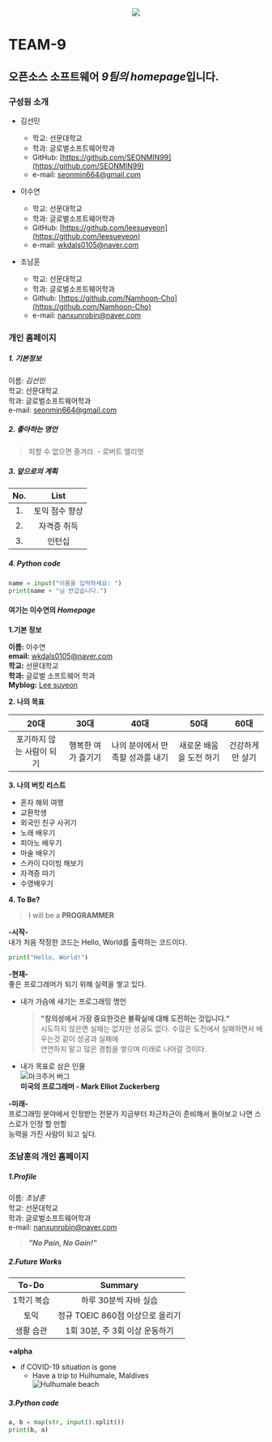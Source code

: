<p align="center"><img src="https://encrypted-tbn0.gstatic.com/images?q=tbn%3AANd9GcSABtZqk0fr5cMQKjy-hpqhzBNRUIlJrzjlRw&usqp=CAU"></p>


# TEAM-9

## 오픈소스 소프트웨어 *9팀의 homepage*입니다. 


### 구성원 소개
+ 김선민
    + 학교: 선문대학교
    + 학과: 글로벌소프트웨어학과
    + GitHub: [https://github.com/SEONMIN99](https://github.com/SEONMIN99)
    + e-mail: seonmin664@gmail.com

+ 이수연  
    + 학교: 선문대학교  
    + 학과: 글로벌소프트웨어학과  
    + GitHub: [https://github.com/leesueyeon](https://github.com/leesueyeon)  
    + e-mail: wkdals0105@naver.com    
 
+ 조남훈
    + 학교: 선문대학교
    + 학과: 글로벌소프트웨어학과
    + Github: [https://github.com/Namhoon-Cho](https://github.com/Namhoon-Cho)
    + e-mail: nanxunrobin@naver.com
    
### 개인 홈페이지  

##### **1. 기본정보**  

이름: *김선민*  
학교: 선문대학교  
학과: 글로벌소프트웨어학과  
e-mail: seonmin664@gmail.com 

##### **2. 좋아하는 명언**  
> 피할 수 없으면 즐겨라. - 로버트 엘리엇

##### **3. 앞으로의 계획**  


| No. | List |   
|:---:|:---:|   
|1.| 토익 점수 향상 |   
|2.| 자격증 취득 |   
|3.| 인턴십 |   

##### **4. Python code**
```python
name = input("이름을 입력하세요: ")
print(name + "님 반갑습니다.")
```

#### **여기는 이수연의** _Homepage_  
**1.기본 정보**  

**이름:** 이수연  
**email:** wkdals0105@naver.com  
**학교:** 선문대학교   
**학과:** 글로벌 소프트웨어 학과   
**Myblog:** [Lee suyeon](https://m.blog.naver.com/PostList.nhn?blogId=wkdals0105) 


**2. 나의 목표**  

|  20대  |  30대  |  40대  |  50대  |  60대  |
|:------:|:------:|:------:|:------:|:------:|
|포기하지 않는 사람이 되기|행복한 여가 즐기기|나의 분야에서 만족할 성과를 내기|새로운 배움을 도전 하기|건강하게만 살기|  


**3. 나의 버킷 리스트**

- 혼자 해외 여행  
- 교환학생  
- 외국인 친구 사귀기  
- 노래 배우기  
- 피아노 배우기  
- 마술 배우기  
- 스카이 다이빙 해보기  
- 자격증 따기  
- 수영배우기


**4. To Be?**

> I will be a **PROGRAMMER**  

**-시작-**   
내가 처음 작정한 코드는 Hello, World를 출력하는 코드이다.
```python
print("Hello, World!")  
```  

**-현재-**   
좋은 프로그래머가 되기 위해 실력을 쌓고 있다.   
* 내가 가슴에 새기는 프로그래밍 명언  
  > **"창의성에서 가장 중요한것은 불확실에 대해 도전하는 것입니다."**  
시도하지 않은면 실패는 없지만 성공도 없다. 수많은 도전에서 실패하면서 배우는것 같이 성공과 실패에   
연연하지 말고 많은 경험을 쌓으며 미래로 나아갈 것이다.  
* 내가 목표로 삼은 인물  
![마크주커 버그](https://encrypted-tbn0.gstatic.com/images?q=tbn%3AANd9GcT3FMPlkd3w87UwbK175i3c_O8_dLCO2vjazQ&usqp=CAU)  
  __미국의 프로그래머 - Mark Elliot Zuckerberg__  

**-미래-**  
프로그래밍 분야에서 인정받는 전문가 지금부터 차근차근이 준비해서 돌아보고 나면 스스로가 인정 할 만할   
능력을 가진 사람이 되고 싶다.

### **조남훈의 개인 홈페이지**

##### **1.Profile**  

이름: *조남훈*  
학교: 선문대학교  
학과: 글로벌소프트웨어학과  
e-mail: nanxunrobin@naver.com  
  > **_"No Pain, No Gain!"_**

##### **2.Future Works**  

| To-Do | Summary |   
|:---:|:---:|
| 1학기 복습 | 하루 30분씩 자바 실습 |   
| 토익 | 정규 TOEIC 860점 이상으로 올리기 |   
| 생활 습관 | 1회 30분, 주 3회 이상 운동하기 |

**+alpha**
- if COVID-19 situation is gone
    - Have a trip to Hulhumale, Maldives  
 ![Hulhumale beach](https://www.traveltomtom.net/images/nieuwe_indeling/artikels/maldives/hulhumale_travel_guide/hulhumale_beach_3.jpg)

##### **3.Python code**
```python
a, b = map(str, input().split())
print(b, a)
